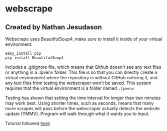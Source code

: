 # webscrape

## Created by Nathan Jesudason

Webscrape uses BeautifulSoup4, make sure to install it inside of your virtual environment.

```
easy_install pip
pip install BeautifulSoup4
```

Includes a .gitignore file, which means that Github doesn't see any text files or anything in a .lpvenv folder. This file is so that you can directly create a virtual environment where the repository is without GitHub noticing it, and any text files from testing the webscraper won't be saved. This system requires that the virtual environment is a folder named `.lpvenv`

Testing has shown that setting the time interval for longer than two minutes may work best. Using shorter times, such as seconds, means that many more scrapes will pass before the webscraper actually detects the website update (YMMV). Program will walk through what it wants you to input.

Tutorial followed [here](https://medium.freecodecamp.org/how-to-scrape-websites-with-python-and-beautifulsoup-5946935d93fe) 
